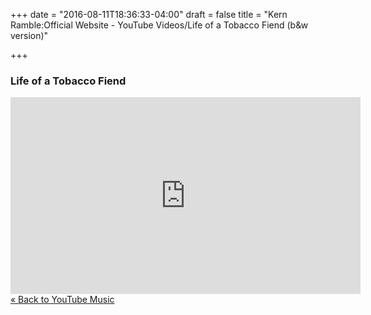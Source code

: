 +++
date = "2016-08-11T18:36:33-04:00"
draft = false
title = "Kern Ramble:Official Website - YouTube Videos/Life of a Tobacco Fiend (b&w version)"

+++


<div itemscope itemtype="http://schema.org/MusicPlaylist">
 
  <h3><span itemprop="name">Life of a Tobacco Fiend</span></h3>
  <iframe width="560" height="315" src="https://www.youtube.com/embed/videoseries?list=PLlxfuCp2_YP9GYpv3o_29UUqtG6cW5DkR" frameborder="0" allowfullscreen></iframe>
</div>

<div><a href="/youtube/" alt="Store">&laquo; Back to YouTube Music</a></div>


